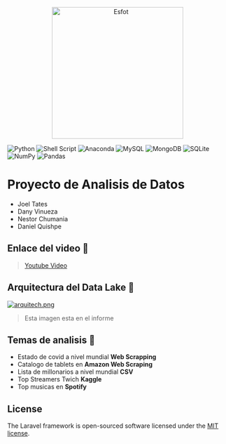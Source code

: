 <div>
<p align='center'>
<img src="https://esfot.epn.edu.ec/images/headers/logo_esfot_buho.png" alt="Esfot" width="300px">
</p>
</div>

 ![Python](https://img.shields.io/badge/python-3670A0?style=for-the-badge&logo=python&logoColor=ffdd54) ![Shell Script](https://img.shields.io/badge/shell_script-%23121011.svg?style=for-the-badge&logo=gnu-bash&logoColor=white)  ![Anaconda](https://img.shields.io/badge/Anaconda-%2344A833.svg?style=for-the-badge&logo=anaconda&logoColor=white)  ![MySQL](https://img.shields.io/badge/mysql-%2300f.svg?style=for-the-badge&logo=mysql&logoColor=white) ![MongoDB](https://img.shields.io/badge/MongoDB-%234ea94b.svg?style=for-the-badge&logo=mongodb&logoColor=white) ![SQLite](https://img.shields.io/badge/sqlite-%2307405e.svg?style=for-the-badge&logo=sqlite&logoColor=white) ![NumPy](https://img.shields.io/badge/numpy-%23013243.svg?style=for-the-badge&logo=numpy&logoColor=white) ![Pandas](https://img.shields.io/badge/pandas-%23150458.svg?style=for-the-badge&logo=pandas&logoColor=white) 

# Proyecto de Analisis de Datos
- Joel Tates
- Dany Vinueza
- Nestor Chumania
- Daniel Quishpe

## Enlace del video 🔗

> [Youtube Video](https://esfot.epn.edu.ec/images/headers/logo_esfot_buho.png)

## Arquitectura del Data Lake 🧩

[![arquitech.png](https://i.postimg.cc/bvBbLRZB/arquitech.png)](https://postimg.cc/R3wNZKQ7)

> Esta imagen esta en el informe

## Temas de analisis 🤖
- Estado de covid a nivel mundial **Web Scrapping**
- Catalogo de tablets en **Amazon Web Scraping**
- Lista de millonarios a nivel mundial **CSV**
- Top Streamers Twich **Kaggle**
- Top musicas en **Spotify**


## License

The Laravel framework is open-sourced software licensed under the [MIT license](https://opensource.org/licenses/MIT).